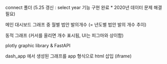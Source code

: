 
connect 폴더 (5.25 갱신 : select year 기능 구현 완료 * 2020년 데이터 문제 해결 필요)

메인 대시보드 그래프 중 월별 법안 발의개수 (= 년도별 법안 발의 개수 추이)

동적 그래프 (커서를 올리면 개수 표시됨, UI는 피그마와 상이함)

plotly graphic library & FastAPI

dash_app 에서 생성된 그래프를 app 형식으로 html 삽입 (iframe)
